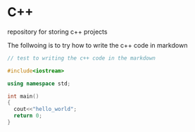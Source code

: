 # C++ 
repository for storing c++ projects


The follwoing is to try how to write the c++ code in markdown
```c++
// test to writing the c++ code in the markdown

#include<iostream>

using namespace std;

int main()
{
  cout<<"hello_world";
  return 0;
}


```

